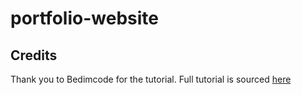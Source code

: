 # portfolio-website

## Credits
Thank you to Bedimcode for the tutorial.
Full tutorial is sourced <a href="https://www.youtube.com/watch?v=-uQIBlaZ4P0&t=5645s">here</a>